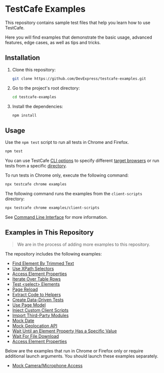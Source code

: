 # TestCafe Examples

This repository contains sample test files that help you learn how to use TestCafe.

Here you will find examples that demonstrate the basic usage, advanced features, edge cases, as well as tips and tricks.

## Installation

1. Clone this repository:

    ```sh
    git clone https://github.com/DevExpress/testcafe-examples.git
    ```

2. Go to the project's root directory:

    ```sh
    cd testcafe-examples
    ```

3. Install the dependencies:

    ```sh
    npm install
    ```

## Usage

Use the `npm test` script to run all tests in Chrome and Firefox.

```sh
npm test
```

You can use TestCafe [CLI options](https://devexpress.github.io/testcafe/documentation/using-testcafe/command-line-interface.html) to specify different [target browsers](https://devexpress.github.io/testcafe/documentation/using-testcafe/command-line-interface.html#browser-list) or run tests from a specific [directory](https://devexpress.github.io/testcafe/documentation/using-testcafe/command-line-interface.html#file-pathglob-pattern).

To run tests in Chrome only, execute the following command:

```sh
npx testcafe chrome examples
```

The following command runs the examples from the `client-scripts` directory:

```sh
npx testcafe chrome examples/client-scripts
```

See [Command Line Interface](https://devexpress.github.io/testcafe/documentation/using-testcafe/command-line-interface.html) for more information.

## Examples in This Repository

> We are in the process of adding more examples to this repository.

The repository includes the following examples:

* [Find Element By Trimmed Text](examples/find-element-by-trimmed-text)
* [Use XPath Selectors](examples/use-xpath-selectors)
* [Access Element Properties](examples/element-properties)
* [Iterate Over Table Rows](examples/iterate-over-table-rows)
* [Test \<select\> Elements](examples/test-select-elements)
* [Page Reload](examples/page-manipulation)
* [Extract Code to Helpers](examples/extract-code-to-helpers)
* [Create Data-Driven Tests](examples/create-data-driven-tests)
* [Use Page Model](examples/use-page-model)
* [Inject Custom Client Scripts](examples/client-scripts)
* [Import Third-Party Modules](examples/import-third-party-modules)
* [Mock Date](examples/mock-date)
* [Mock Geolocation API](examples/mock-geolocation-api)
* [Wait Until an Element Property Has a Specific Value](examples/wait-for-element-property-value)
* [Wait For File Download](examples/wait-for-file-download)
* [Access Element Properties](examples/element-properties)

Below are the examples that run in Chrome or Firefox only or require additional launch arguments. You should launch these examples separately.

* [Mock Camera/Microphone Access](detached-examples/mock-camera-microphone-access)
<!--  -->
